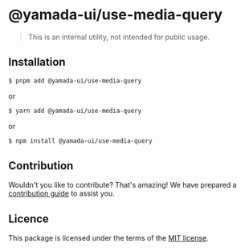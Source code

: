 # @yamada-ui/use-media-query

> This is an internal utility, not intended for public usage.

## Installation

```sh
$ pnpm add @yamada-ui/use-media-query
```

or

```sh
$ yarn add @yamada-ui/use-media-query
```

or

```sh
$ npm install @yamada-ui/use-media-query
```

## Contribution

Wouldn't you like to contribute? That's amazing! We have prepared a [contribution guide](./CONTRIBUTING.md) to assist you.

## Licence

This package is licensed under the terms of the
[MIT license](https://github.com/hirotomoyamada/yamada-ui/blob/main/LICENSE).
